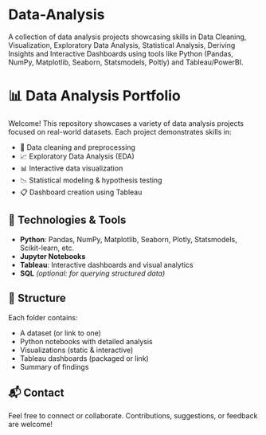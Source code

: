 # Data-Analysis
A collection of data analysis projects showcasing skills in Data Cleaning, Visualization, Exploratory Data Analysis, Statistical Analysis, Deriving Insights and Interactive Dashboards using tools like Python (Pandas, NumPy, Matplotlib, Seaborn, Statsmodels, Poltly) and Tableau/PowerBI.

# 📊 Data Analysis Portfolio

Welcome! This repository showcases a variety of data analysis projects focused on real-world datasets. Each project demonstrates skills in:

- 📌 Data cleaning and preprocessing
- 📈 Exploratory Data Analysis (EDA)
- 📊 Interactive data visualization
- 📉 Statistical modeling & hypothesis testing
- 📋 Dashboard creation using Tableau

## 🔧 Technologies & Tools
- **Python**: Pandas, NumPy, Matplotlib, Seaborn, Plotly, Statsmodels, Scikit-learn, etc.
- **Jupyter Notebooks**
- **Tableau**: Interactive dashboards and visual analytics
- **SQL** *(optional: for querying structured data)*

## 📁 Structure
Each folder contains:
- A dataset (or link to one)
- Python notebooks with detailed analysis
- Visualizations (static & interactive)
- Tableau dashboards (packaged or link)
- Summary of findings

## 📬 Contact
Feel free to connect or collaborate. Contributions, suggestions, or feedback are welcome!







